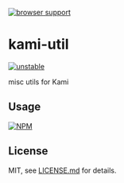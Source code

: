 [![browser support](https://ci.testling.com/mattdesl/kami-util.png)](https://ci.testling.com/mattdesl/kami-util)

# kami-util

[![unstable](http://badges.github.io/stability-badges/dist/unstable.svg)](http://github.com/badges/stability-badges)

misc utils for Kami

## Usage

[![NPM](https://nodei.co/npm/kami-util.png)](https://nodei.co/npm/kami-util/)

## License

MIT, see [LICENSE.md](http://github.com/mattdesl/kami-util/blob/master/LICENSE.md) for details.
